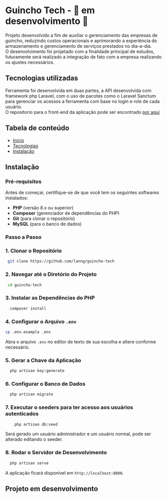 # Guincho  Tech - :construction: em desenvolvimento :construction:
Projeto desenvolvido a fim de auxiliar o gerenciamento das empresas de guincho, reduzindo custos operacionais e aprimorando a
experiência do armazenamento e gerenciamento de serviços prestados no dia-a-dia. <br>
O desenvolvimento foi projetado com a finalidade principal de estudos, futuramente será realizado a integração de fato
com a empresa realizando os ajustes necessários.

## Tecnologias utilizadas
Ferramenta foi desenvolvida em duas partes, a API desenvolvida com framework php Laravel, com o uso de pacotes como o Laravel Sanctum
para gerenciar os acessos a ferramenta com base no login e role de cada usuário. <br>
O repositorio para o front-end da aplicação pode ser encontrado [por aqui](https://github.com/lanng/front-guincho-tech)

## Tabela de conteúdo
 - [Início](#guincho--tech)
 - [Tecnologias](#tecnologias-utilizadas)
 - [Instalação](#instalação)

## Instalação

### Pré-requisitos

Antes de começar, certifique-se de que você tem os seguintes softwares instalados:

- **PHP** (versão 8.x ou superior)
- **Composer** (gerenciador de dependências do PHP)
- **Git** (para clonar o repositório)
- **MySQL** (para o banco de dados)

### Passo a Passo

### 1. Clonar o Repositório

```bash
 git clone https://github.com/lanng/guincho-tech
```

### 2. Navegar até o Diretório do Projeto

```bash
 cd guincho-tech
```

### 3. Instalar as Dependências do PHP

```bash
  composer install
```

### 4. Configurar o Arquivo `.env`

```bash
cp .env.example .env
```
Abra o arquivo `.env` no editor de texto de sua escolha e altere conforme necessário.

### 5. Gerar a Chave da Aplicação

```bash
  php artisan key:generate
```

### 6. Configurar o Banco de Dados

```bash
  php artisan migrate
```

### 7. Executar o seeders para ter acesso aos usuários autenticados

```bash
    php artisan db:seed
```
Será gerado um usuário administrador e um usuário normal, pode ser alterado editando o seeder.

### 8. Rodar o Servidor de Desenvolvimento

```bash
  php artisan serve
```
A aplicação ficará disponível em `http://localhost:8000`.

## Projeto em desenvolvimento
